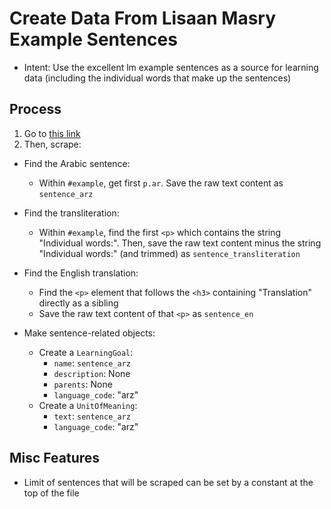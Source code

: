 # Create Data From Lisaan Masry Example Sentences

- Intent: Use the excellent lm example sentences as a source for learning data (including the individual words that make up the sentences)

## Process

1. Go to [this link](https://eu.lisaanmasry.org/online/example.php)
2. Then, scrape:

- Find the Arabic sentence: 
  - Within `#example`, get first `p.ar`. Save the raw text content as `sentence_arz`

- Find the transliteration:
  - Within `#example`, find the first `<p>` which contains the string "Individual words:". Then, save the raw text content minus the string "Individual words:" (and trimmed) as `sentence_transliteration`

- Find the English translation:
  - Find the `<p>` element that follows the `<h3>` containing "Translation" directly as a sibling
  - Save the raw text content of that `<p>` as `sentence_en` 

- Make sentence-related objects:
  - Create a `LearningGoal`:
    - `name`: `sentence_arz`
    - `description`: None
    - `parents`: None
    - `language_code`: "arz"
  - Create a `UnitOfMeaning`:
    -  `text`: `sentence_arz`
    -  `language_code`: "arz"

## Misc Features

- Limit of sentences that will be scraped can be set by a constant at the top of the file
